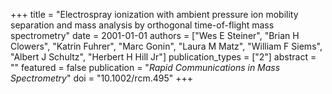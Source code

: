 +++
title = "Electrospray ionization with ambient pressure ion mobility separation and mass analysis by orthogonal time-of-flight mass spectrometry"
date = 2001-01-01
authors = ["Wes E Steiner", "Brian H Clowers", "Katrin Fuhrer", "Marc Gonin", "Laura M Matz", "William F Siems", "Albert J Schultz", "Herbert H Hill Jr"]
publication_types = ["2"]
abstract = ""
featured = false
publication = "*Rapid Communications in Mass Spectrometry*"
doi = "10.1002/rcm.495"
+++

